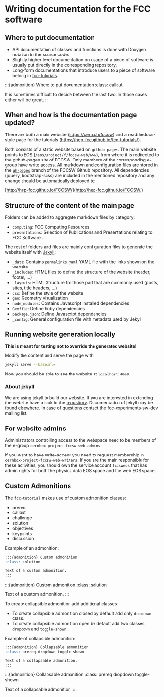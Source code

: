 # Writing documentation for the FCC software


## Where to put documentation

- API documentation of classes and functions is done with Doxygen notation in the source code.
- Slightly higher level documentation on usage of a piece of software is usually put directly in the corresponding repository.
- Long-form documentations  that introduce users to a piece of software belong in [fcc-tutorials](https://hep-fcc.github.io/fcc-tutorials/).

:::{admonition} Where to put documentation
:class: callout

It is sometimes difficult to decide between the last two. In those cases either will be great.
:::


## When and how is the documentation page updated?

There are both a main website (<https://cern.ch/fccsw>) and a readthedocs-style page for the tutorials (<https://hep-fcc.github.io/fcc-tutorials/>).

Both consists of a static website based on `github-pages`. The  main website points to EOS (`/eos/project/f/fccsw-web/www`), from where it is redirected to the github-pages site of FCCSW. Only members
of the corresponding e-group have write access. All markdown and configuration files are stored in the [`gh-pages`](https://github.com/HEP-FCC/FCCSW/tree/gh-pages) branch of the
FCCSW Github repository. All dependencies (jquery, bootstrap-sass) are included in the mentioned repository and any change should be automatically deployed to:

[http://hep-fcc.github.io/FCCSW/](http://hep-fcc.github.io/FCCSW/)


## Structure of the content of the main page

Folders can be added to aggregate markdown files by category:

- `computing`: FCC Computing Resources
- `presentations`: Selection of Publications and Presentations relating to FCC Software
...

The rest of folders and files are mainly configuration files to generate the website itself with [Jekyll](https://jekyllrb.com/):

- `_data`: Contains `permalinks.yaml` YAML file with the links shown on the website
- `_includes`: HTML files to define the structure of the website (header, footer, ...)
- `_layouts`: HTML Structure for those part that are commonly used (posts, sites, title headers, ...)
- `css`: Define the style of the website
- `geo`: Geometry visualization
- `node_modules`: Contains Javascript installed dependencies
- `Gemfile`: Define Ruby dependencies
- `package.json`: Define Javascript dependencies
- `_config`: General configuration file with metadata used by Jekyll


## Running website generation locally

**This is meant for testing not to override the generated website!**

Modify the content and serve the page with:

```bash
jekyll serve --baseurl=
```

Now you should be able to see the website at `localhost:4000`.


### About jekyll

We are using jekyll to build our website. If you are interested in extending the website have a look in
the [repository](https://github.com/HEP-FCC/FCCSW/tree/gh-pages). Documentation of jekyll may be found
[elsewhere](https://jekyllrb.com/). In case of questions contact the fcc-experiments-sw-dev mailing list.


## For website admins

Administrators controlling access to the webspace need to be members of the e-group `cernbox-project-fccsw-web-admins`.

If you want to have write-access you need to request membership in
`cernbox-project-fccsw-web-writers`. If you are the main responsible for these activities, you should own the service account `fccsweos` that has admin rights for both the physics data EOS space and the web EOS space.


## Custom Admonitions

The `fcc-tutorial` makes use of custom admonition classes:

* prereq
* callout
* challenge
* solution
* objectives
* keypoints
* discussion

Example of an admonition:
```markdown
:::{admonition} Custom admonition
:class: solution

Text of a custom admonition.
:::
```

:::{admonition} Custom admonition
:class: solution

Text of a custom admonition.
:::

To create collapsible admonition add additional classes:
* To create collapsible admonition closed by default add only `dropdown` class.
* To create collapsible admonition open by default add two classes `dropdown` and
  `toggle-shown`.

Example of collapsible admonition:
```markdown
:::{admonition} Collapsable admonition
:class: prereq dropdown toggle-shown

Text of a collapsable admonition.
:::
```

:::{admonition} Collapsable admonition
:class: prereq dropdown toggle-shown

Text of a collapsable admonition.
:::
